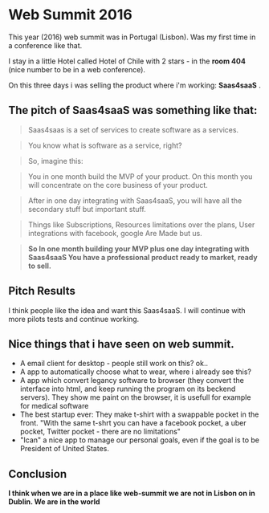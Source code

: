 # Web Summit 2016

This year (2016) web summit was in Portugal (Lisbon). Was my first time in a conference like that.

I stay in a little Hotel called Hotel of Chile with 2 stars - in the **room 404** (nice number to be in a web conference).

On this three days i was selling the product where i'm working: **Saas4saaS** .

## The pitch of Saas4saaS was something like that:

  > Saas4saas is a set of services to create software as a services.

  > You know what is software as a service, right?

  > So, imagine this:

  > You in one month build the MVP of your product.
  > On this month you will concentrate on the core business of your product.

  > After in one day integrating with Saas4saaS, you will have all the secondary
  > stuff but important stuff.

  > Things like Subscriptions, Resources limitations over the plans, User integrations with facebook, google
  Are Made but us.

  > **So In one month building your MVP plus one day integrating with Saas4saaS
  > You have a professional product ready to market, ready to sell.**

## Pitch Results

I think people like the idea and want this Saas4saaS. I will continue with more pilots tests and continue working.


## Nice things that i have seen on web summit.

 - A email client for desktop - people still work on this? ok..
 - A app to automatically choose what to wear, where i already see this?
 - A app which convert legancy software to browser (they convert the interface into html, and keep running the program on its beckend servers). They show me paint on the browser, it is usefull for example for medical software
 - The best startup ever: They make t-shirt with a swappable pocket in the front. "With the same t-shrt you can have a facebook pocket, a uber pocket, Twitter pocket - there are no limitations"   
 - "Ican" a nice app to manage our personal goals, even if the goal is to be President of United States.


 ## Conclusion
  **I think when we are in a place like web-summit we are not in Lisbon on in Dublin.
  We are in the world**
